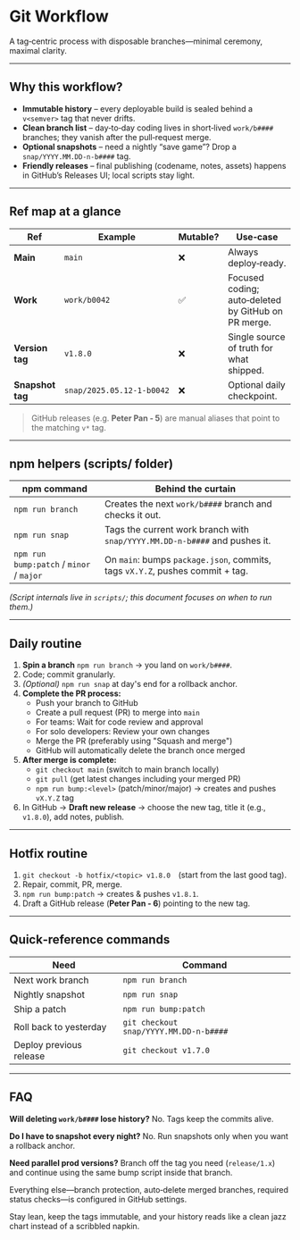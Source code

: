 # Git Workflow

A tag‑centric process with disposable branches—minimal ceremony, maximal clarity.

---

## Why this workflow?

- **Immutable history** – every deployable build is sealed behind a `v<semver>` tag that never drifts.
- **Clean branch list** – day‑to‑day coding lives in short‑lived `work/b####` branches; they vanish after the pull‑request merge.
- **Optional snapshots** – need a nightly “save game”? Drop a `snap/YYYY.MM.DD‑n‑b####` tag.
- **Friendly releases** – final publishing (codename, notes, assets) happens in GitHub’s Releases UI; local scripts stay light.

---

## Ref map at a glance

| Ref              | Example                   | Mutable? | Use‑case                                            |
| ---------------- | ------------------------- | -------- | --------------------------------------------------- |
| **Main**         | `main`                    | ❌       | Always deploy‑ready.                                |
| **Work**         | `work/b0042`              | ✅       | Focused coding; auto‑deleted by GitHub on PR merge. |
| **Version tag**  | `v1.8.0`                  | ❌       | Single source of truth for what shipped.            |
| **Snapshot tag** | `snap/2025.05.12‑1‑b0042` | ❌       | Optional daily checkpoint.                          |

> GitHub releases (e.g. **Peter Pan ‑ 5**) are manual aliases that point to the matching `v*` tag.

---

## npm helpers (scripts/ folder)

| npm command                              | Behind the curtain                                                            |
| ---------------------------------------- | ----------------------------------------------------------------------------- |
| `npm run branch`                         | Creates the next `work/b####` branch and checks it out.                       |
| `npm run snap`                           | Tags the current work branch with `snap/YYYY.MM.DD‑n‑b####` and pushes it.    |
| `npm run bump:patch` / `minor` / `major` | On `main`: bumps `package.json`, commits, tags `vX.Y.Z`, pushes commit + tag. |

_(Script internals live in `scripts/`; this document focuses on when to run them.)_

---

## Daily routine

1. **Spin a branch** `npm run branch` → you land on `work/b####`.
2. Code; commit granularly.
3. _(Optional)_ `npm run snap` at day's end for a rollback anchor.
4. **Complete the PR process:**
   - Push your branch to GitHub
   - Create a pull request (PR) to merge into `main`
   - For teams: Wait for code review and approval
   - For solo developers: Review your own changes
   - Merge the PR (preferably using "Squash and merge")
   - GitHub will automatically delete the branch once merged
5. **After merge is complete:**
   - `git checkout main` (switch to main branch locally)
   - `git pull` (get latest changes including your merged PR)
   - `npm run bump:<level>` (patch/minor/major) → creates and pushes `vX.Y.Z` tag
6. In GitHub → **Draft new release** → choose the new tag, title it (e.g., `v1.8.0`), add notes, publish.

---

## Hotfix routine

1. `git checkout -b hotfix/<topic> v1.8.0` (start from the last good tag).
2. Repair, commit, PR, merge.
3. `npm run bump:patch` → creates & pushes `v1.8.1`.
4. Draft a GitHub release (**Peter Pan ‑ 6**) pointing to the new tag.

---

## Quick‑reference commands

| Need                    | Command                                |
| ----------------------- | -------------------------------------- |
| Next work branch        | `npm run branch`                       |
| Nightly snapshot        | `npm run snap`                         |
| Ship a patch            | `npm run bump:patch`                   |
| Roll back to yesterday  | `git checkout snap/YYYY.MM.DD‑n‑b####` |
| Deploy previous release | `git checkout v1.7.0`                  |

---

## FAQ

**Will deleting `work/b####` lose history?** No. Tags keep the commits alive.

**Do I have to snapshot every night?** No. Run snapshots only when you want a rollback anchor.

**Need parallel prod versions?** Branch off the tag you need (`release/1.x`) and continue using the same bump script inside that branch.

Everything else—branch protection, auto‑delete merged branches, required status checks—is configured in GitHub settings.

Stay lean, keep the tags immutable, and your history reads like a clean jazz chart instead of a scribbled napkin.
